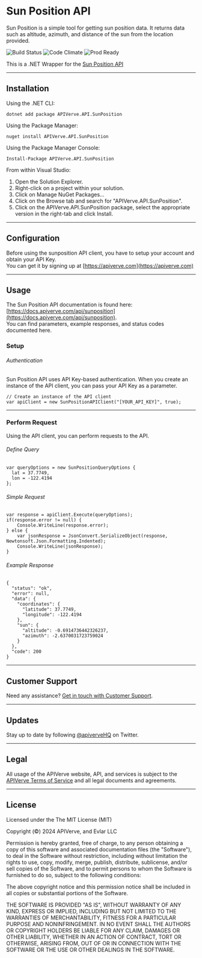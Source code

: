 Sun Position API
============

Sun Position is a simple tool for getting sun position data. It returns data such as altitude, azimuth, and distance of the sun from the location provided.

![Build Status](https://img.shields.io/badge/build-passing-green)
![Code Climate](https://img.shields.io/badge/maintainability-B-purple)
![Prod Ready](https://img.shields.io/badge/production-ready-blue)

This is a .NET Wrapper for the [Sun Position API](https://apiverve.com/marketplace/api/sunposition)

---

## Installation

Using the .NET CLI:
```
dotnet add package APIVerve.API.SunPosition
```

Using the Package Manager:
```
nuget install APIVerve.API.SunPosition
```

Using the Package Manager Console:
```
Install-Package APIVerve.API.SunPosition
```

From within Visual Studio:

1. Open the Solution Explorer.
2. Right-click on a project within your solution.
3. Click on Manage NuGet Packages...
4. Click on the Browse tab and search for "APIVerve.API.SunPosition".
5. Click on the APIVerve.API.SunPosition package, select the appropriate version in the right-tab and click Install.


---

## Configuration

Before using the sunposition API client, you have to setup your account and obtain your API Key.  
You can get it by signing up at [https://apiverve.com](https://apiverve.com)

---

## Usage

The Sun Position API documentation is found here: [https://docs.apiverve.com/api/sunposition](https://docs.apiverve.com/api/sunposition).  
You can find parameters, example responses, and status codes documented here.

### Setup

###### Authentication
Sun Position API uses API Key-based authentication. When you create an instance of the API client, you can pass your API Key as a parameter.

```
// Create an instance of the API client
var apiClient = new SunPositionAPIClient("[YOUR_API_KEY]", true);
```

---


### Perform Request
Using the API client, you can perform requests to the API.

###### Define Query

```
var queryOptions = new SunPositionQueryOptions {
  lat = 37.7749,
  lon = -122.4194
};
```

###### Simple Request

```
var response = apiClient.Execute(queryOptions);
if(response.error != null) {
	Console.WriteLine(response.error);
} else {
    var jsonResponse = JsonConvert.SerializeObject(response, Newtonsoft.Json.Formatting.Indented);
    Console.WriteLine(jsonResponse);
}
```

###### Example Response

```
{
  "status": "ok",
  "error": null,
  "data": {
    "coordinates": {
      "latitude": 37.7749,
      "longitude": -122.4194
    },
    "sun": {
      "altitude": -0.6914736442326237,
      "azimuth": -2.6370031723759024
    }
  },
  "code": 200
}
```

---

## Customer Support

Need any assistance? [Get in touch with Customer Support](https://apiverve.com/contact).

---

## Updates
Stay up to date by following [@apiverveHQ](https://twitter.com/apiverveHQ) on Twitter.

---

## Legal

All usage of the APIVerve website, API, and services is subject to the [APIVerve Terms of Service](https://apiverve.com/terms) and all legal documents and agreements.

---

## License
Licensed under the The MIT License (MIT)

Copyright (&copy;) 2024 APIVerve, and Evlar LLC

Permission is hereby granted, free of charge, to any person obtaining a copy of this software and associated documentation files (the "Software"), to deal in the Software without restriction, including without limitation the rights to use, copy, modify, merge, publish, distribute, sublicense, and/or sell copies of the Software, and to permit persons to whom the Software is furnished to do so, subject to the following conditions:

The above copyright notice and this permission notice shall be included in all copies or substantial portions of the Software.

THE SOFTWARE IS PROVIDED "AS IS", WITHOUT WARRANTY OF ANY KIND, EXPRESS OR IMPLIED, INCLUDING BUT NOT LIMITED TO THE WARRANTIES OF MERCHANTABILITY, FITNESS FOR A PARTICULAR PURPOSE AND NONINFRINGEMENT. IN NO EVENT SHALL THE AUTHORS OR COPYRIGHT HOLDERS BE LIABLE FOR ANY CLAIM, DAMAGES OR OTHER LIABILITY, WHETHER IN AN ACTION OF CONTRACT, TORT OR OTHERWISE, ARISING FROM, OUT OF OR IN CONNECTION WITH THE SOFTWARE OR THE USE OR OTHER DEALINGS IN THE SOFTWARE.